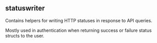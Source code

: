 ## statuswriter

Contains helpers for writing HTTP statuses in response to API queries. 

Mostly used in authentication when returning success or failure status structs
to the user. 